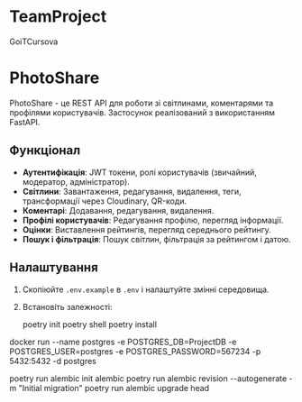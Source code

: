 # TeamProject
GoiTCursova

# PhotoShare

PhotoShare - це REST API для роботи зі світлинами, коментарями та профілями користувачів. Застосунок реалізований з використанням FastAPI.

## Функціонал

- **Аутентифікація**: JWT токени, ролі користувачів (звичайний, модератор, адміністратор).
- **Світлини**: Завантаження, редагування, видалення, теги, трансформації через Cloudinary, QR-коди.
- **Коментарі**: Додавання, редагування, видалення.
- **Профілі користувачів**: Редагування профілю, перегляд інформації.
- **Оцінки**: Виставлення рейтингів, перегляд середнього рейтингу.
- **Пошук і фільтрація**: Пошук світлин, фільтрація за рейтингом і датою.

## Налаштування

1. Скопіюйте `.env.example` в `.env` і налаштуйте змінні середовища.

2. Встановіть залежності:

   poetry init
   poetry shell
   poetry install
   
docker run --name postgres -e POSTGRES_DB=ProjectDB -e POSTGRES_USER=postgres -e POSTGRES_PASSWORD=567234 -p 5432:5432 -d postgres

poetry run alembic init alembic
poetry run alembic revision --autogenerate -m "Initial migration"
poetry run alembic upgrade head
